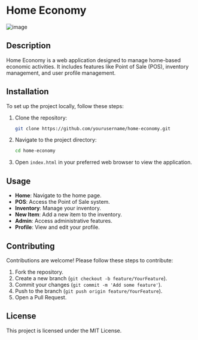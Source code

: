 # Home Economy

![image](https://github.com/user-attachments/assets/f68b3ec0-add0-4633-84a0-8c215048037c)


## Description
Home Economy is a web application designed to manage home-based economic activities. It includes features like Point of Sale (POS), inventory management, and user profile management.

## Installation
To set up the project locally, follow these steps:

1. Clone the repository:
    ```sh
    git clone https://github.com/yourusername/home-economy.git
    ```
2. Navigate to the project directory:
    ```sh
    cd home-economy
    ```
3. Open `index.html` in your preferred web browser to view the application.

## Usage
- **Home**: Navigate to the home page.
- **POS**: Access the Point of Sale system.
- **Inventory**: Manage your inventory.
- **New Item**: Add a new item to the inventory.
- **Admin**: Access administrative features.
- **Profile**: View and edit your profile.

## Contributing
Contributions are welcome! Please follow these steps to contribute:

1. Fork the repository.
2. Create a new branch (`git checkout -b feature/YourFeature`).
3. Commit your changes (`git commit -m 'Add some feature'`).
4. Push to the branch (`git push origin feature/YourFeature`).
5. Open a Pull Request.

## License
This project is licensed under the MIT License.
